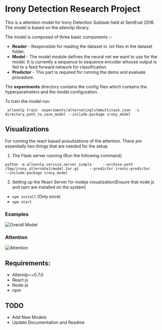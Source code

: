# Irony Detection Research Project

This is a attention  model for Irony Detection Subtask held at SemEval 2018. The model is based on the allennlp library.

The model is composed of three basic components :-
* **Reader** - Responsible for reading the dataset in .txt files in the dataset folder.
* **Model** - The model module defines the neural net we want to use for the model. It is currently a sequence to sequence encoder whoose output is fed to a feed forward network for classification.
* **Predictor** - This part is required for running the demo and evaluate procedure.

The **experiments** directory contains the config files which contains the hyperparameters and the model configuration.

To train the model run:

``` allennlp train  experiments/alternatinglstmmultitask.json  -s directory_path_to_save_model --include-package irony_model```


## Visualizations
For running the react based avisulizations of the attention. There are essentially two things that are needed for the setup

1) The Flask server running (Run the following command)

``` python -m allennlp.service.server_simple     --archive-path /tmp/irony_alternate1/model.tar.gz     --predictor ironic-predictor     --include-package irony_model ```

2) Setting up the React Server for nodejs visualization(Ensure that node js and npm are installed on the system)
* ```npm install``` (Only once)
* ```npm start```

### Examples
![Overall Model](model.png)
### Attention
![Attention](attention.png)


## Requirements:
* Allennlp==0.7.0
* React js
* Node-js
* npm

## TODO
* Add New Models
* Update Documentation and Readme



